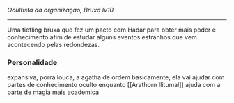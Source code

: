 *Ocultista da organização, Bruxa lv10*

---
Uma tiefling bruxa que fez um pacto com Hadar para obter mais poder e conhecimento afim de estudar alguns eventos estranhos que vem acontecendo pelas redondezas.

### Personalidade
expansiva, porra louca, a agatha de ordem basicamente, ela vai ajudar com partes de conhecimento oculto enquanto [[Arathorn Ilitumal]] ajuda com a parte de magia mais academica